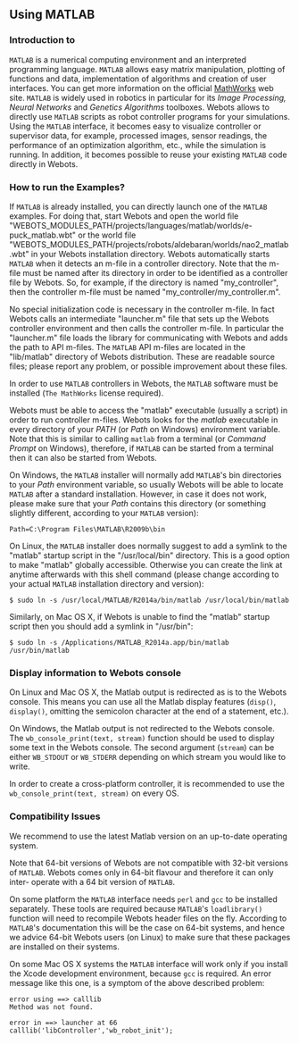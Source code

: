 ## Using MATLAB

### Introduction to 

`MATLAB` is a numerical computing environment and an interpreted programming
language. `MATLAB` allows easy matrix manipulation, plotting of functions and
data, implementation of algorithms and creation of user interfaces. You can get
more information on the official [MathWorks](http://www.mathworks.com) web site.
`MATLAB` is widely used in robotics in particular for its *Image Processing,
Neural Networks* and *Genetics Algorithms* toolboxes. Webots allows to directly
use `MATLAB` scripts as robot controller programs for your simulations. Using
the `MATLAB` interface, it becomes easy to visualize controller or supervisor
data, for example, processed images, sensor readings, the performance of an
optimization algorithm, etc., while the simulation is running. In addition, it
becomes possible to reuse your existing `MATLAB` code directly in Webots.

### How to run the Examples?

If `MATLAB` is already installed, you can directly launch one of the `MATLAB`
examples. For doing that, start Webots and open the world file
"WEBOTS\_MODULES\_PATH/projects/languages/matlab/worlds/e-puck\_matlab.wbt" or
the world file
"WEBOTS\_MODULES\_PATH/projects/robots/aldebaran/worlds/nao2\_matlab.wbt" in
your Webots installation directory. Webots automatically starts `MATLAB` when it
detects an m-file in a controller directory. Note that the m-file must be named
after its directory in order to be identified as a controller file by Webots.
So, for example, if the directory is named "my\_controller", then the controller
m-file must be named "my\_controller/my\_controller.m".

No special initialization code is necessary in the controller m-file. In fact
Webots calls an intermediate "launcher.m" file that sets up the Webots
controller environment and then calls the controller m-file. In particular the
"launcher.m" file loads the library for communicating with Webots and adds the
path to API m-files. The `MATLAB` API m-files are located in the "lib/matlab"
directory of Webots distribution. These are readable source files; please report
any problem, or possible improvement about these files.

In order to use `MATLAB` controllers in Webots, the `MATLAB` software must be
installed (`The MathWorks` license required).

Webots must be able to access the "matlab" executable (usually a script) in
order to run controller m-files. Webots looks for the *matlab* executable in
every directory of your *PATH* (or *Path* on Windows) environment variable. Note
that this is similar to calling `matlab` from a terminal (or *Command Prompt* on
Windows), therefore, if `MATLAB` can be started from a terminal then it can also
be started from Webots.


On Windows, the `MATLAB` installer will normally add `MATLAB`'s bin directories to your *Path* environment variable,
so usually Webots will be able to locate `MATLAB` after a standard installation.
However, in case it does not work, please make sure that your *Path* contains this directory
(or something slightly different, according to your `MATLAB` version):

```
Path=C:\Program Files\MATLAB\R2009b\bin
```



On Linux, the `MATLAB` installer does normally suggest to add a symlink to the "matlab" startup script in the "/usr/local/bin" directory.
This is a good option to make "matlab" globally accessible.
Otherwise you can create the link at anytime afterwards with this shell command (please change according to your actual `MATLAB` installation directory and version):

```
$ sudo ln -s /usr/local/MATLAB/R2014a/bin/matlab /usr/local/bin/matlab
```

Similarly, on Mac OS X, if Webots is unable to find the "matlab" startup script then you should add a symlink in "/usr/bin":

```
$ sudo ln -s /Applications/MATLAB_R2014a.app/bin/matlab /usr/bin/matlab
```



### Display information to Webots console

On Linux and Mac OS X, the Matlab output is redirected as is to the Webots
console. This means you can use all the Matlab display features (`disp()`,
`display()`, omitting the semicolon character at the end of a statement, etc.).

On Windows, the Matlab output is not redirected to the Webots console. The
`wb_console_print(text, stream)` function should be used to display some text in
the Webots console. The second argument (`stream`) can be either `WB_STDOUT` or
`WB_STDERR` depending on which stream you would like to write.

In order to create a cross-platform controller, it is recommended to use the
`wb_console_print(text, stream)` on every OS.

### Compatibility Issues

We recommend to use the latest Matlab version on an up-to-date operating system.

Note that 64-bit versions of Webots are not compatible with 32-bit versions of
`MATLAB`. Webots comes only in 64-bit flavour and therefore it can only inter-
operate with a 64 bit version of `MATLAB`.

On some platform the `MATLAB` interface needs `perl` and `gcc` to be installed
separately. These tools are required because `MATLAB`'s `loadlibrary()` function
will need to recompile Webots header files on the fly. According to `MATLAB`'s
documentation this will be the case on 64-bit systems, and hence we advice
64-bit Webots users (on Linux) to make sure that these packages are installed on
their systems.


On some Mac OS X systems the `MATLAB` interface will work only if you install the Xcode development environment, because `gcc` is required.
An error message like this one, is a symptom of the above described problem:

```
error using ==> calllib
Method was not found.

error in ==> launcher at 66
calllib('libController','wb_robot_init');
```



